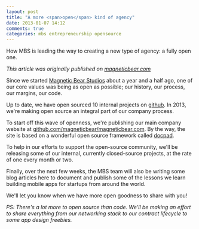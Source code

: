 ```yaml
---
layout: post
title: "A more <span>open</span> kind of agency"
date: 2013-01-07 14:12
comments: true
categories: mbs entrepreneurship opensource
---
```

How MBS is leading the way to creating a new type of agency: a fully open one.

*This article was originally published on [magneticbear.com](http://magneticbear.com)*

Since we started [Magnetic Bear Studios](http://magneticbear.com) about a year and a half ago, one of our core values was being as open as possible; our history, our process, our margins, our code.

Up to date, we have open sourced 10 internal projects on [github](https://github.com/magneticbear). In 2013, we're making open source an integral part of our company process.

To start off this wave of openness, we're publishing our main company website at [github.com/magneticbear/magneticbear.com](https://github.com/magneticbear/magneticbear.com). By the way, the site is based on a wonderful open source framework called [docpad](https://github.com/bevry/docpad).

To help in our efforts to support the open-source community, we'll be releasing some of our internal, currently closed-source projects, at the rate of one every month or two.

Finally, over the next few weeks, the MBS team will also be writing some blog articles here to document and publish some of the lessons we learn building mobile apps for startups from around the world.

We'll let you know when we have more open goodness to share with you!

*PS: There's a lot more to open source than code. We'll be making an effort to share everything from our networking stack to our contract lifecycle to some app design freebies.*